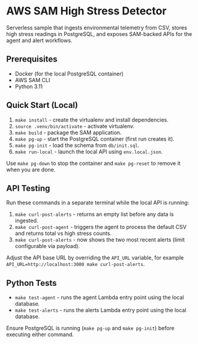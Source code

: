 # AWS SAM High Stress Detector

Serverless sample that ingests environmental telemetry from CSV, stores high stress readings in PostgreSQL, and exposes SAM-backed APIs for the agent and alert workflows.

## Prerequisites

- Docker (for the local PostgreSQL container)
- AWS SAM CLI
- Python 3.11

## Quick Start (Local)

1. `make install` - create the virtualenv and install dependencies.
2. `source .venv/bin/activate` - activate virtualenv.
3. `make build` - package the SAM application.
4. `make pg-up` - start the PostgreSQL container (first run creates it).
5. `make pg-init` - load the schema from `db/init.sql`.
6. `make run-local` - launch the local API using `env.local.json`.

Use `make pg-down` to stop the container and `make pg-reset` to remove it when you are done.

## API Testing

Run these commands in a separate terminal while the local API is running:

1. `make curl-post-alerts` - returns an empty list before any data is ingested.
2. `make curl-post-agent` - triggers the agent to process the default CSV and returns total vs high stress counts.
3. `make curl-post-alerts` - now shows the two most recent alerts (limit configurable via payload).

Adjust the API base URL by overriding the `API_URL` variable, for example `API_URL=http://localhost:3000 make curl-post-alerts`.

## Python Tests

- `make test-agent` - runs the agent Lambda entry point using the local database.
- `make test-alerts` - runs the alerts Lambda entry point using the local database.

Ensure PostgreSQL is running (`make pg-up` and `make pg-init`) before executing either command.
